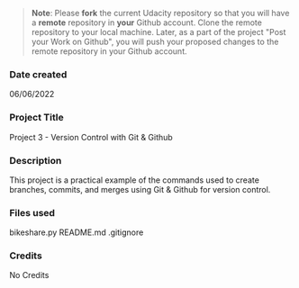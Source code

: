>**Note**: Please **fork** the current Udacity repository so that you will have a **remote** repository in **your** Github account. Clone the remote repository to your local machine. Later, as a part of the project "Post your Work on Github", you will push your proposed changes to the remote repository in your Github account.

### Date created
06/06/2022

### Project Title
Project 3 - Version Control with Git & Github

### Description
This project is a practical example of the commands used to create branches, commits, and merges using Git & Github for version control.

### Files used
bikeshare.py
README.md
.gitignore

### Credits
No Credits

